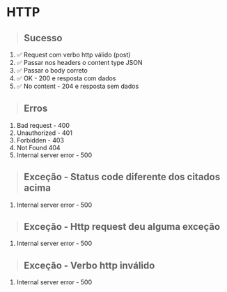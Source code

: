  # HTTP 

> ## Sucesso
1. ✅ Request com verbo http válido (post)
2. ✅ Passar nos headers o content type JSON
3. ✅ Passar o body correto
4. ✅ OK - 200 e resposta com dados
5. ✅ No content - 204 e resposta sem dados

> ## Erros
1. Bad request - 400
2. Unauthorized - 401
3. Forbidden - 403
4. Not Found 404
5. Internal server error - 500

> ## Exceção - Status code diferente dos citados acima
1. Internal server error - 500

> ## Exceção - Http request deu alguma exceção
1. Internal server error - 500

> ## Exceção - Verbo http inválido
1. Internal server error - 500